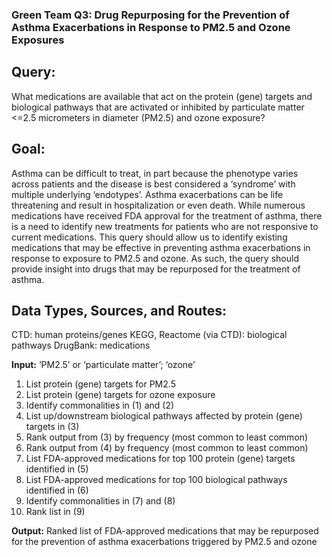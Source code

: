 ### Green Team Q3: Drug Repurposing for the Prevention of Asthma Exacerbations in Response to PM2.5 and Ozone Exposures

## Query:

What medications are available that act on the protein (gene) targets and biological pathways that are activated or inhibited by particulate matter <=2.5 micrometers in diameter (PM2.5) and ozone exposure?

## Goal:

Asthma can be difficult to treat, in part because the phenotype varies across patients and the disease is best considered a ‘syndrome’ with multiple underlying ‘endotypes’. Asthma exacerbations can be life threatening and result in hospitalization or even death. While numerous medications have received FDA approval for the treatment of asthma, there is a need to identify new treatments for patients who are not responsive to current medications. This query should allow us to identify existing medications that may be effective in preventing asthma exacerbations in response to exposure to PM2.5 and ozone. As such, the query should provide insight into drugs that may be repurposed for the treatment of asthma.

## Data Types, Sources, and Routes:
CTD: human proteins/genes
KEGG, Reactome (via CTD): biological pathways
DrugBank: medications

**Input:** ‘PM2.5’ or ‘particulate matter’; ‘ozone’

1. List protein (gene) targets for PM2.5
2. List protein (gene) targets for ozone exposure
3. Identify commonalities in (1) and (2)
4. List up/downstream biological pathways affected by protein (gene) targets in (3) 
5. Rank output from (3) by frequency (most common to least common)
6. Rank output from (4) by frequency (most common to least common)
7. List FDA-approved medications for top 100 protein (gene) targets identified in (5)
8. List FDA-approved medications for top 100 biological pathways identified in (6)
9. Identify commonalities in (7) and (8)
10. Rank list in (9)

**Output:** Ranked list of FDA-approved medications that may be repurposed for the prevention of asthma exacerbations triggered by PM2.5 and ozone
